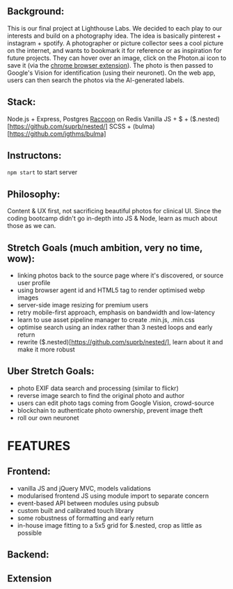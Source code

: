 ## Background:
This is our final project at Lighthouse Labs. We decided to each play to our interests and build on a photography idea. The idea is basically pinterest + instagram + spotify. A photographer or picture collector sees a cool picture on the internet, and wants to bookmark it for reference or as inspiration for future projects. They can hover over an image, click on the Photon.ai icon to save it (via the [chrome browser extension](https://github.com/Jedeu/photon-ai-extension)). The photo is then passed to Google's Vision for identification (using their neuronet). On the web app, users can then search the photos via the AI-generated labels.

## Stack:
Node.js + Express, Postgres
[Raccoon](https://www.npmjs.com/package/raccoon) on Redis
Vanilla JS + $ + ($.nested)[https://github.com/suprb/nested/]
SCSS + (bulma)[https://github.com/jgthms/bulma]

## Instructons:
`npm start` to start server

## Philosophy:
Content & UX first, not sacrificing beautiful photos for clinical UI. Since the coding bootcamp didn't go in-depth into JS & Node, learn as much about those as we can.

## Stretch Goals (much ambition, very no time, wow):
- linking photos back to the source page where it's discovered, or source user profile
- using browser agent id and HTML5 <picture> tag to render optimised webp images
- server-side image resizing for premium users
- retry mobile-first approach, emphasis on bandwidth and low-latency
- learn to use asset pipeline manager to create .min.js, .min.css
- optimise search using an index rather than 3 nested loops and early return
- rewrite ($.nested)[https://github.com/suprb/nested/], learn about it and make it more robust

## Uber Stretch Goals:
- photo EXIF data search and processing (similar to flickr)
- reverse image search to find the original photo and author
- users can edit photo tags coming from Google Vision, crowd-source
- blockchain to authenticate photo ownership, prevent image theft
- roll our own neuronet

# FEATURES
## Frontend:
- vanilla JS and jQuery MVC, models validations
- modularised frontend JS using module import to separate concern
- event-based API between modules using pubsub
- custom built and calibrated touch library
- some robustness of formatting and early return
- in-house image fitting to a 5x5 grid for $.nested, crop as little as possible
## Backend:

## Extension

